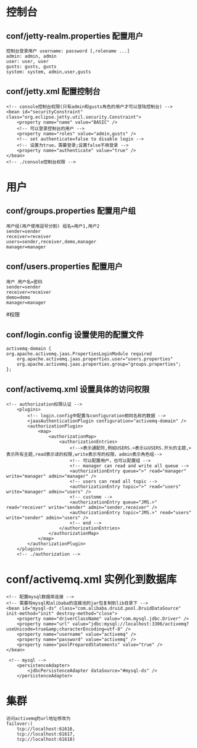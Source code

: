 # 控制台
## conf/jetty-realm.properties 配置用户
    控制台登录用户 username: password [,rolename ...]
    admin: admin, admin
    user: user, user
    gusts: gusts, gusts
    system: system, admin,user,gusts

## conf/jetty.xml 配置控制台
    <!-- console控制台权限(只有admin和gusts角色的用户才可以登陆控制台) -->
    <bean id="securityConstraint" class="org.eclipse.jetty.util.security.Constraint">
        <property name="name" value="BASIC" />
        <!-- 可以登录控制台的用户 -->
        <property name="roles" value="admin,gusts" />
        <!-- set authenticate=false to disable login -->
        <!-- 设置为true，需要登录;设置false不用登录 -->
        <property name="authenticate" value="true" />
    </bean>
    <!-- ./console控制台权限 -->

# 用户
## conf/groups.properties 配置用户组
    用户组(用户使用逗号分割) 组名=用户1,用户2
    sender=sender
    receiver=receiver
    users=sender,receiver,demo,manager
    manager=manager

## conf/users.properties 配置用户
    用户 用户名=密码
    sender=sender
    receiver=receiver
    demo=demo
    manager=manager


#权限
## conf/login.config 设置使用的配置文件
    activemq-domain {
    org.apache.activemq.jaas.PropertiesLoginModule required
        org.apache.activemq.jaas.properties.user="users.properties"
        org.apache.activemq.jaas.properties.group="groups.properties";
    };

## conf/activemq.xml 设置具体的访问权限
    <!-- authorization权限认证 -->
        <plugins>
            <!-- login.config中配置与configuration相同名称的数据 -->
            <jaasAuthenticationPlugin configuration="activemq-domain" />
            <authorizationPlugin>
                <map>
                    <authorizationMap>
                        <authorizationEntries>
                            <!-->表示通配符,例如USERS.>表示以USERS.开头的主题,>表示所有主题,read表示读的权限,write表示写的权限，admin表示角色组-->
                            <!-- 可以配置用户，也可以配置组 -->
                            <!-- manager can read and write all queue -->
                            <authorizationEntry queue=">" read="manager" write="manager" admin="manager" />
                            <!-- users can read all topic -->
                            <authorizationEntry topic=">" read="users" write="manager" admin="users" />
                            <!-- custome -->
                            <authorizationEntry queue="JMS.>" read="receiver" write="sender" admin="sender,receiver" />
                            <authorizationEntry topic="JMS.>" read="users" write="sender" admin="users" />
                            <!-- end -->
                        </authorizationEntries>
                    </authorizationMap>
                </map>
            </authorizationPlugin>
        </plugins>
        <!-- ./authorization -->


# conf/activemq.xml 实例化到数据库
    <!-- 配置mysql数据库连接 -->
    <!-- 需要将mysql和alibaba的连接池的jar包复制到lib目录下 -->
    <bean id="mysql-ds" class="com.alibaba.druid.pool.DruidDataSource" init-method="init" destroy-method="close">
        <property name="driverClassName" value="com.mysql.jdbc.Driver" />
        <property name="url" value="jdbc:mysql://localhost:3306/activemq?useUnicode=true&amp;characterEncoding=utf-8" />
        <property name="username" value="activemq" />
        <property name="password" value="activemq" />
        <property name="poolPreparedStatements" value="true" />
    </bean>

     <!-- mysql -->
        <persistenceAdapter>
            <jdbcPersistenceAdapter dataSource="#mysql-ds" />
        </persistenceAdapter>


# 集群
    访问activemq的url地址修改为
    failover:(
        tcp://localhost:61616,
        tcp://localhost:61617,
        tcp://localhost:61618)